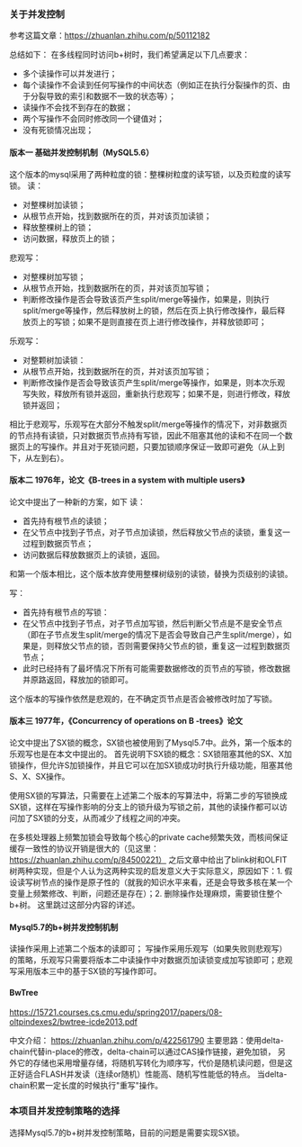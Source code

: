 ### 关于并发控制
参考这篇文章：https://zhuanlan.zhihu.com/p/50112182

总结如下：
在多线程同时访问b+树时，我们希望满足以下几点要求：
* 多个读操作可以并发进行；
* 每个读操作不会读到任何写操作的中间状态（例如正在执行分裂操作的页、由于分裂导致的索引和数据不一致的状态等）；
* 读操作不会找不到存在的数据；
* 两个写操作不会同时修改同一个键值对；
* 没有死锁情况出现；

#### 版本一 基础并发控制机制（MySQL5.6）
这个版本的mysql采用了两种粒度的锁：整棵树粒度的读写锁，以及页粒度的读写锁。
读：
* 对整棵树加读锁；
* 从根节点开始，找到数据所在的页，并对该页加读锁；
* 释放整棵树上的锁；
* 访问数据，释放页上的锁；

悲观写：
* 对整棵树加写锁；
* 从根节点开始，找到数据所在的页，并对该页加写锁；
* 判断修改操作是否会导致该页产生split/merge等操作，如果是，则执行split/merge等操作，然后释放树上的锁，然后在页上执行修改操作，最后释放页上的写锁；如果不是则直接在页上进行修改操作，并释放锁即可；

乐观写：
* 对整颗树加读锁：
* 从根节点开始，找到数据所在的页，并对该页加写锁；
* 判断修改操作是否会导致该页产生split/merge等操作，如果是，则本次乐观写失败，释放所有锁并返回，重新执行悲观写；如果不是，则进行修改，释放锁并返回；

相比于悲观写，乐观写在大部分不触发split/merge等操作的情况下，对非数据页的节点持有读锁，只对数据页节点持有写锁，因此不阻塞其他的读和不在同一个数据页上的写操作。并且对于死锁问题，只要加锁顺序保证一致即可避免（从上到下，从左到右）。

#### 版本二 1976年，论文《B-trees in a system with multiple users》
论文中提出了一种新的方案，如下
读：
* 首先持有根节点的读锁；
* 在父节点中找到子节点，对子节点加读锁，然后释放父节点的读锁，重复这一过程到数据页节点；
* 访问数据后释放数据页上的读锁，返回。

和第一个版本相比，这个版本放弃使用整棵树级别的读锁，替换为页级别的读锁。

写：
* 首先持有根节点的写锁：
* 在父节点中找到子节点，对子节点加写锁，然后判断父节点是不是安全节点（即在子节点发生split/merge的情况下是否会导致自己产生split/merge），如果是，则释放父节点的锁，否则需要保持父节点的锁，重复这一过程到数据页节点；
* 此时已经持有了最坏情况下所有可能需要数据修改的页节点的写锁，修改数据并原路返回，释放加的锁即可。

这个版本的写操作依然是悲观的，在不确定页节点是否会被修改时加了写锁。

#### 版本三 1977年，《Concurrency of operations on B -trees》论文

论文中提出了SX锁的概念，SX锁也被使用到了Mysql5.7中。此外，第一个版本的乐观写也是在本文中提出的。
首先说明下SX锁的概念：SX锁阻塞其他的SX、X加锁操作，但允许S加锁操作，并且它可以在加SX锁成功时执行升级功能，阻塞其他S、X、SX操作。

使用SX锁的写算法，只需要在上述第二个版本的写算法中，将第二步的写锁换成SX锁，这样在写操作影响的分支上的锁升级为写锁之前，其他的读操作都可以访问加了SX锁的分支，从而减少了线程之间的冲突。

在多核处理器上频繁加锁会导致每个核心的private cache频繁失效，而核间保证缓存一致性的协议开销是很大的（见这里：https://zhuanlan.zhihu.com/p/84500221）
之后文章中给出了blink树和OLFIT树两种实现，但是个人认为这两种实现的启发意义大于实际意义，原因如下：1. 假设读写树节点的操作是原子性的（就我的知识水平来看，还是会导致多核在某一个变量上频繁修改、判断，问题还是存在）；2. 删除操作处理麻烦，需要锁住整个b+树。
这里跳过这部分内容的详述。

#### Mysql5.7的b+树并发控制机制
读操作采用上述第二个版本的读即可；
写操作采用乐观写（如果失败则悲观写）的策略，乐观写只需要将版本二中读操作中对数据页加读锁变成加写锁即可；悲观写采用版本三中的基于SX锁的写操作即可。

#### BwTree
https://15721.courses.cs.cmu.edu/spring2017/papers/08-oltpindexes2/bwtree-icde2013.pdf

中文介绍：
https://zhuanlan.zhihu.com/p/422561790
主要思路：使用delta-chain代替in-place的修改，delta-chain可以通过CAS操作链接，避免加锁，
另外它的存储也采用增量存储，将随机写转化为顺序写，代价是随机读问题，但是这正好适合FLASH并发读（连续or随机）性能高、随机写性能低的特点。
当delta-chain积累一定长度的时候执行"重写"操作。


### 本项目并发控制策略的选择
选择Mysql5.7的b+树并发控制策略，目前的问题是需要实现SX锁。
